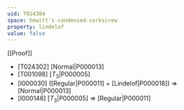 ```yaml
---
uid: T024304
space: hewitt's-condensed-corkscrew
property: lindelof
value: false
---
```

[[Proof]]

* [T024302] [Normal|P000013]
* [T001098] [$T_3$|P000005]
* [I000030] ([Regular|P000011] + [Lindelof|P000018]) => [Normal|P000013]
* [I000146] [$T_3$|P000005] => [Regular|P000011]

